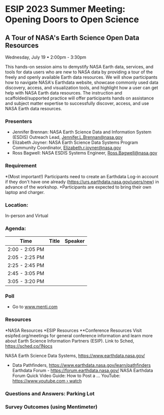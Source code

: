 # ESIP 2023 Summer Meeting: Opening Doors to Open Science
## A Tour of NASA's Earth Science Open Data Resources
Wednesday, July 19 • 2:00pm - 3:30pm

This hands-on session aims to demystify NASA Earth data, services, and tools for data users who are new to NASA data by providing a tour of the freely and openly available Earth data resources. We will show participants how to navigate NASA's Earthdata website, showcase commonly used data discovery, access, and visualization tools, and highlight how a user can get help with NASA Earth data resources. The instruction and scaffolded/supported practice will offer participants hands on assistance and subject matter expertise to successfully discover, access, and use NASA Earth data resources.

### Presenters
* Jennifer Brennan: NASA Earth Science Data and Information System (ESDIS) Outreach Lead, Jennifer.L.Brennan@nasa.gov
* Elizabeth Joyner: NASA Earth Science Data Systems Program Community Coordinator, Elizabeth.r.joyner@nasa.gov
* Ross Bagwell: NASA ESDIS Systems Engineer, Ross.Bagwell@nasa.gov

### Requirement
*(Most important!) Participants need to create an Earthdata Log-in account if they don't have one already (https://urs.earthdata.nasa.gov/users/new) in advance of the workshop.
*Participants are expected to bring their own laptop and charger.

### Location: 
In-person and Virtual

### Agenda: 

| Time          | Title         | Speaker       |
| ------------- | ------------- | ------------- |
| 2:00 - 2:05 PM  | 
| 2:05 - 2:25 PM  | 
| 2:25 - 2:45 PM  | 
| 2:45 - 3:05 PM  | 
| 3:05 - 3:20 PM  | 


### Poll 
* Go to www.menti.com


### Resources
*NASA Resources
*ESIP Resources
**Conference Resources
Visit esipfed.org/meetings for general conference information and learn more about Earth Science Information Partners (ESIP).
Link to Sched, https://sched.co/1Nocs

NASA Earth Science Data Systems, https://www.earthdata.nasa.gov/ 
* Data Pathfinders, https://www.earthdata.nasa.gov/learn/pathfinders
Earthdata Forum - https://forum.earthdata.nasa.gov/
NASA Earthdata Forum Quick Video Guide: How to Post a ...
YouTube: [https://www.youtube.com › watch](https://www.youtube.com/watch?v=iW_tR33BwNs)

### Questions and Answers: Parking Lot



### Survey Outcomes (using Mentimeter)

